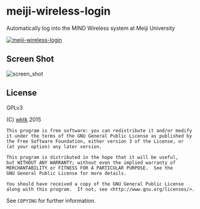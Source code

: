 # meiji-wireless-login

Automatically log into the MIND Wireless system at Meiji University

[![meiji-wireless-login](https://developer.android.com/images/brand/en_app_rgb_wo_60.png "Android app on Google Play")](https://play.google.com/store/apps/details?id=jp.wktk.meijiwirelesslogin)

## Screen Shot

![screen_shot](https://www.dropbox.com/s/506f549nwelvilt/mind-login-screenshot.png?dl=1)

## License

GPLv3

(C) [wktk](https://github.com/wktk) 2015

```
This program is free software: you can redistribute it and/or modify
it under the terms of the GNU General Public License as published by
the Free Software Foundation, either version 3 of the License, or
(at your option) any later version.

This program is distributed in the hope that it will be useful,
but WITHOUT ANY WARRANTY; without even the implied warranty of
MERCHANTABILITY or FITNESS FOR A PARTICULAR PURPOSE.  See the
GNU General Public License for more details.

You should have received a copy of the GNU General Public License
along with this program.  If not, see <http://www.gnu.org/licenses/>.
```

See `COPYING` for further information.
